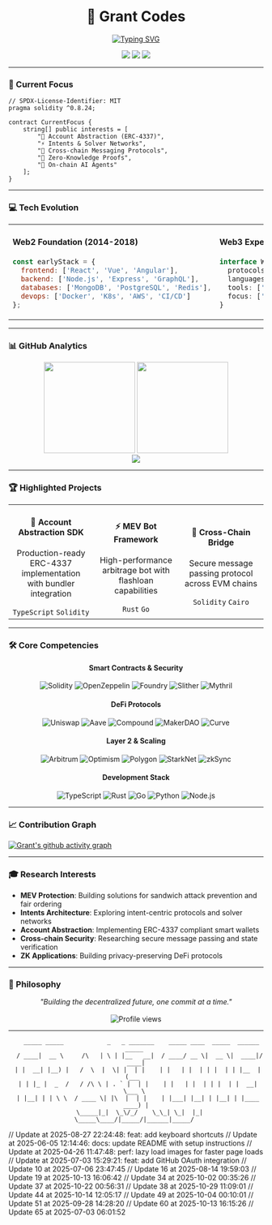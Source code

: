 <div align="center">
  
# 🚀 Grant Codes

[![Typing SVG](https://readme-typing-svg.herokuapp.com?font=Fira+Code&weight=600&size=30&pause=1000&color=6366F1&center=true&vCenter=true&random=false&width=435&lines=Full+Stack+Engineer;Web3+Builder;DeFi+Researcher;Smart+Contract+Auditor)](https://git.io/typing-svg)

<p align="center">
  <a href="https://twitter.com/grntcodes"><img src="https://img.shields.io/badge/Twitter-1DA1F2?style=for-the-badge&logo=twitter&logoColor=white" /></a>
  <a href="https://ethereum.org"><img src="https://img.shields.io/badge/Ethereum-3C3C3D?style=for-the-badge&logo=ethereum&logoColor=white" /></a>
  <a href="mailto:grntcodes@proton.me"><img src="https://img.shields.io/badge/Email-8B89CC?style=for-the-badge&logo=protonmail&logoColor=white" /></a>
</p>

</div>

---

### 🎯 Current Focus

```solidity
// SPDX-License-Identifier: MIT
pragma solidity ^0.8.24;

contract CurrentFocus {
    string[] public interests = [
        "🔐 Account Abstraction (ERC-4337)",
        "⚡ Intents & Solver Networks",
        "🌉 Cross-chain Messaging Protocols",
        "🧬 Zero-Knowledge Proofs",
        "🤖 On-chain AI Agents"
    ];
}
```

---

### 💻 Tech Evolution

<table>
<tr>
<td width="50%">

#### Web2 Foundation (2014-2018)
```javascript
const earlyStack = {
  frontend: ['React', 'Vue', 'Angular'],
  backend: ['Node.js', 'Express', 'GraphQL'],
  databases: ['MongoDB', 'PostgreSQL', 'Redis'],
  devops: ['Docker', 'K8s', 'AWS', 'CI/CD']
};
```

</td>
<td width="50%">

#### Web3 Expertise (2018-Present)
```typescript
interface Web3Stack {
  protocols: ['Ethereum', 'Arbitrum', 'Optimism', 'Base'];
  languages: ['Solidity', 'Rust', 'Cairo', 'Move'];
  tools: ['Foundry', 'Hardhat', 'Tenderly', 'Alchemy'];
  focus: ['DeFi', 'MEV', 'L2s', 'Account Abstraction'];
}
```

</td>
</tr>
</table>

---

### 📊 GitHub Analytics

<div align="center">
  <img height="180em" src="https://github-readme-stats.vercel.app/api?username=grntcodes&show_icons=true&theme=dark&include_all_commits=true&count_private=true&hide_border=true&bg_color=0D1117&title_color=6366F1&text_color=8B949E&icon_color=6366F1"/>
  <img height="180em" src="https://github-readme-stats.vercel.app/api/top-langs/?username=grntcodes&layout=compact&langs_count=8&theme=dark&hide_border=true&bg_color=0D1117&title_color=6366F1&text_color=8B949E"/>
</div>

<div align="center">
  <img src="https://github-readme-streak-stats.herokuapp.com/?user=grntcodes&theme=dark&hide_border=true&background=0D1117&stroke=6366F1&fire=6366F1&ring=6366F1&currStreakLabel=6366F1&sideLabels=8B949E&dates=8B949E" />
</div>

---

### 🏆 Highlighted Projects

<div align="center">
<table>
<tr>
<td align="center" width="33%">
<h4>🔷 Account Abstraction SDK</h4>
<p>Production-ready ERC-4337 implementation with bundler integration</p>
<code>TypeScript</code> <code>Solidity</code>
</td>
<td align="center" width="33%">
<h4>⚡ MEV Bot Framework</h4>
<p>High-performance arbitrage bot with flashloan capabilities</p>
<code>Rust</code> <code>Go</code>
</td>
<td align="center" width="33%">
<h4>🌉 Cross-Chain Bridge</h4>
<p>Secure message passing protocol across EVM chains</p>
<code>Solidity</code> <code>Cairo</code>
</td>
</tr>
</table>
</div>

---

### 🛠️ Core Competencies

<div align="center">

#### Smart Contracts & Security
![Solidity](https://img.shields.io/badge/Solidity-363636?style=flat-square&logo=solidity&logoColor=white)
![OpenZeppelin](https://img.shields.io/badge/OpenZeppelin-4E5EE4?style=flat-square&logo=openzeppelin&logoColor=white)
![Foundry](https://img.shields.io/badge/Foundry-1C1C1C?style=flat-square&logo=foundry&logoColor=white)
![Slither](https://img.shields.io/badge/Slither-FF6B6B?style=flat-square&logo=python&logoColor=white)
![Mythril](https://img.shields.io/badge/Mythril-663399?style=flat-square&logo=ethereum&logoColor=white)

#### DeFi Protocols
![Uniswap](https://img.shields.io/badge/Uniswap-FF007A?style=flat-square&logo=uniswap&logoColor=white)
![Aave](https://img.shields.io/badge/Aave-B6509E?style=flat-square&logo=aave&logoColor=white)
![Compound](https://img.shields.io/badge/Compound-00D395?style=flat-square&logo=compound&logoColor=white)
![MakerDAO](https://img.shields.io/badge/MakerDAO-1AAB9B?style=flat-square&logo=makerdao&logoColor=white)
![Curve](https://img.shields.io/badge/Curve-FF6B6B?style=flat-square&logo=curve&logoColor=white)

#### Layer 2 & Scaling
![Arbitrum](https://img.shields.io/badge/Arbitrum-2D374B?style=flat-square&logo=arbitrum&logoColor=white)
![Optimism](https://img.shields.io/badge/Optimism-FF0420?style=flat-square&logo=optimism&logoColor=white)
![Polygon](https://img.shields.io/badge/Polygon-8247E5?style=flat-square&logo=polygon&logoColor=white)
![StarkNet](https://img.shields.io/badge/StarkNet-0C0C4F?style=flat-square&logo=starknet&logoColor=white)
![zkSync](https://img.shields.io/badge/zkSync-4E529A?style=flat-square&logo=zksync&logoColor=white)

#### Development Stack
![TypeScript](https://img.shields.io/badge/TypeScript-007ACC?style=flat-square&logo=typescript&logoColor=white)
![Rust](https://img.shields.io/badge/Rust-000000?style=flat-square&logo=rust&logoColor=white)
![Go](https://img.shields.io/badge/Go-00ADD8?style=flat-square&logo=go&logoColor=white)
![Python](https://img.shields.io/badge/Python-3776AB?style=flat-square&logo=python&logoColor=white)
![Node.js](https://img.shields.io/badge/Node.js-339933?style=flat-square&logo=nodedotjs&logoColor=white)

</div>

---

### 📈 Contribution Graph

[![Grant's github activity graph](https://github-readme-activity-graph.vercel.app/graph?username=grntcodes&theme=github-dark&hide_border=true&bg_color=0D1117&color=6366F1&line=6366F1&point=8B949E)](https://github.com/grntcodes)

---

### 🎓 Research Interests

- **MEV Protection**: Building solutions for sandwich attack prevention and fair ordering
- **Intents Architecture**: Exploring intent-centric protocols and solver networks
- **Account Abstraction**: Implementing ERC-4337 compliant smart wallets
- **Cross-chain Security**: Researching secure message passing and state verification
- **ZK Applications**: Building privacy-preserving DeFi protocols

---

### 💭 Philosophy

<div align="center">
<i>"Building the decentralized future, one commit at a time."</i>
<br><br>
<img src="https://komarev.com/ghpvc/?username=grntcodes&style=flat-square&color=6366F1" alt="Profile views"/>
</div>

---

<div align="center">
  
```ascii
   _____ _____            _   _ _______    _____ ____  _____  ______  _____ 
  / ____|  __ \     /\   | \ | |__   __|  / ____/ __ \|  __ \|  ____|/ ____|
 | |  __| |__) |   /  \  |  \| |  | |    | |   | |  | | |  | | |__  | (___  
 | | |_ |  _  /   / /\ \ | . ` |  | |    | |   | |  | | |  | |  __|  \___ \ 
 | |__| | | \ \  / ____ \| |\  |  | |    | |___| |__| | |__| | |____ ____) |
  \_____|_|  \_\/_/    \_\_| \_|  |_|     \_____\____/|_____/|______|_____/ 
```

</div>
<!-- Update 1 -->
<!-- Update 2 -->
<!-- Update 3 -->
<!-- Update 4 -->
<!-- Update 5 -->
<!-- Update 6 -->
<!-- Update 7 -->
<!-- Update 8 -->
<!-- Update 9 -->
<!-- Update 10 -->
// Update at 2025-08-27 22:24:48: feat: add keyboard shortcuts
// Update at 2025-06-05 12:14:46: docs: update README with setup instructions
// Update at 2025-04-26 11:47:48: perf: lazy load images for faster page loads
// Update at 2025-07-03 15:29:21: feat: add GitHub OAuth integration
// Update 10 at 2025-07-06 23:47:45
// Update 16 at 2025-08-14 19:59:03
// Update 19 at 2025-10-13 16:06:42
// Update 34 at 2025-10-02 00:35:26
// Update 37 at 2025-10-22 00:56:31
// Update 38 at 2025-10-29 11:09:01
// Update 44 at 2025-10-14 12:05:17
// Update 49 at 2025-10-04 00:10:01
// Update 51 at 2025-09-28 14:28:20
// Update 60 at 2025-10-13 16:15:26
// Update 65 at 2025-07-03 06:01:52
